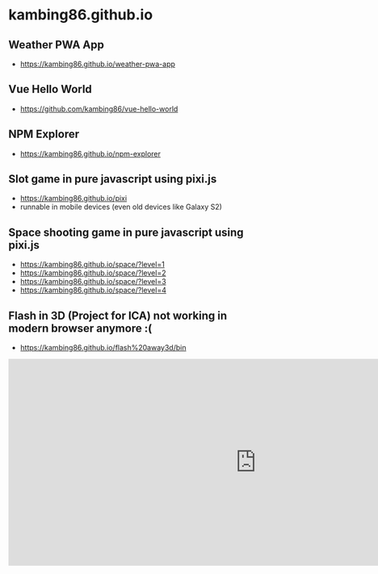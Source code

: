# kambing86.github.io

## Weather PWA App

- <https://kambing86.github.io/weather-pwa-app>

## Vue Hello World

- <https://github.com/kambing86/vue-hello-world>

## NPM Explorer

- <https://kambing86.github.io/npm-explorer>

## Slot game in pure javascript using pixi.js

- <https://kambing86.github.io/pixi>
- runnable in mobile devices (even old devices like Galaxy S2)

## Space shooting game in pure javascript using pixi.js

- <https://kambing86.github.io/space/?level=1>
- <https://kambing86.github.io/space/?level=2>
- <https://kambing86.github.io/space/?level=3>
- <https://kambing86.github.io/space/?level=4>

## Flash in 3D (Project for ICA) not working in modern browser anymore :(

- <https://kambing86.github.io/flash%20away3d/bin>

<iframe width="980" height="410" src="https://mars.nasa.gov/layout/embed/send-your-name/future/certificate/?cn=496679223848" frameborder="0"></iframe>
